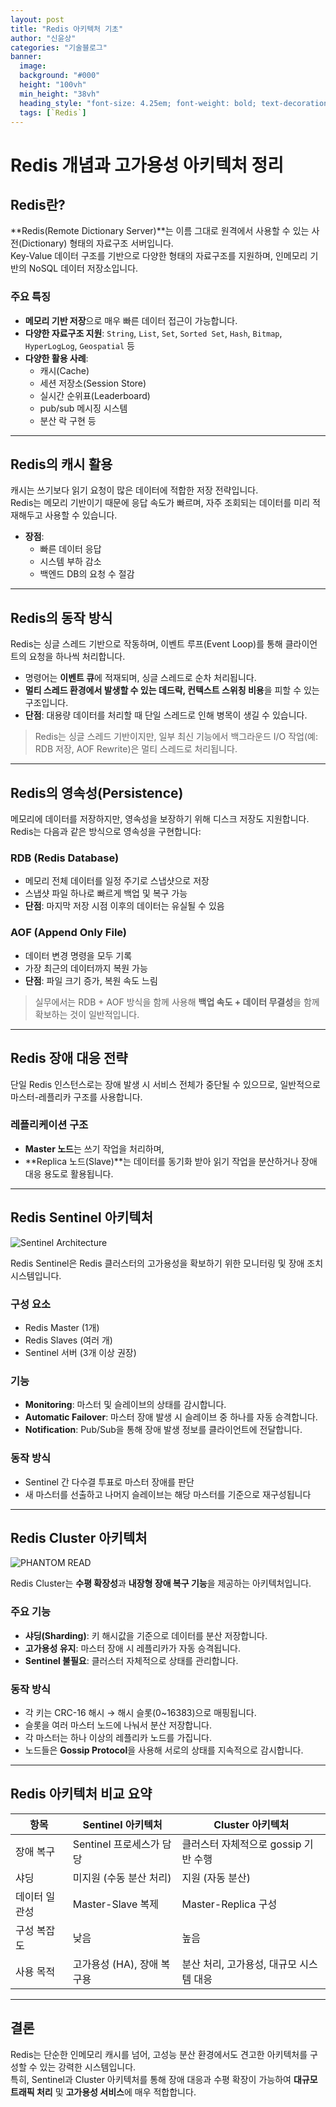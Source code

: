 ```yaml
---
layout: post  
title: "Redis 아키텍처 기초"
author: "신윤상"
categories: "기술블로그"
banner:
  image:
  background: "#000"
  height: "100vh"
  min_height: "38vh"
  heading_style: "font-size: 4.25em; font-weight: bold; text-decoration: underline"
  tags: [`Redis`]
---
```


# Redis 개념과 고가용성 아키텍처 정리

## Redis란?

**Redis(Remote Dictionary Server)**는 이름 그대로 원격에서 사용할 수 있는 사전(Dictionary) 형태의 자료구조 서버입니다.  
Key-Value 데이터 구조를 기반으로 다양한 형태의 자료구조를 지원하며, 인메모리 기반의 NoSQL 데이터 저장소입니다.

### 주요 특징

- **메모리 기반 저장**으로 매우 빠른 데이터 접근이 가능합니다.
- **다양한 자료구조 지원**: `String`, `List`, `Set`, `Sorted Set`, `Hash`, `Bitmap`, `HyperLogLog`, `Geospatial` 등
- **다양한 활용 사례**:
  - 캐시(Cache)
  - 세션 저장소(Session Store)
  - 실시간 순위표(Leaderboard)
  - pub/sub 메시징 시스템
  - 분산 락 구현 등

---

## Redis의 캐시 활용

캐시는 쓰기보다 읽기 요청이 많은 데이터에 적합한 저장 전략입니다.  
Redis는 메모리 기반이기 때문에 응답 속도가 빠르며, 자주 조회되는 데이터를 미리 적재해두고 사용할 수 있습니다.

- **장점**:
  - 빠른 데이터 응답
  - 시스템 부하 감소
  - 백엔드 DB의 요청 수 절감

---

## Redis의 동작 방식

Redis는 싱글 스레드 기반으로 작동하며, 이벤트 루프(Event Loop)를 통해 클라이언트의 요청을 하나씩 처리합니다.

- 명령어는 **이벤트 큐**에 적재되며, 싱글 스레드로 순차 처리됩니다.
- **멀티 스레드 환경에서 발생할 수 있는 데드락, 컨텍스트 스위칭 비용**을 피할 수 있는 구조입니다.
- **단점**: 대용량 데이터를 처리할 때 단일 스레드로 인해 병목이 생길 수 있습니다.

> Redis는 싱글 스레드 기반이지만, 일부 최신 기능에서 백그라운드 I/O 작업(예: RDB 저장, AOF Rewrite)은 멀티 스레드로 처리됩니다.

---

## Redis의 영속성(Persistence)

메모리에 데이터를 저장하지만, 영속성을 보장하기 위해 디스크 저장도 지원합니다.  
Redis는 다음과 같은 방식으로 영속성을 구현합니다:

### RDB (Redis Database)

- 메모리 전체 데이터를 일정 주기로 스냅샷으로 저장
- 스냅샷 파일 하나로 빠르게 백업 및 복구 가능
- **단점**: 마지막 저장 시점 이후의 데이터는 유실될 수 있음

### AOF (Append Only File)

- 데이터 변경 명령을 모두 기록
- 가장 최근의 데이터까지 복원 가능
- **단점**: 파일 크기 증가, 복원 속도 느림

> 실무에서는 RDB + AOF 방식을 함께 사용해 **백업 속도 + 데이터 무결성**을 함께 확보하는 것이 일반적입니다.

---

## Redis 장애 대응 전략

단일 Redis 인스턴스로는 장애 발생 시 서비스 전체가 중단될 수 있으므로, 일반적으로 마스터-레플리카 구조를 사용합니다.

### 레플리케이션 구조

- **Master 노드**는 쓰기 작업을 처리하며,
- **Replica 노드(Slave)**는 데이터를 동기화 받아 읽기 작업을 분산하거나 장애 대응 용도로 활용됩니다.

---

## Redis Sentinel 아키텍처

![Sentinel Architecture](https://github.com/Kernel360/blog-image/blob/main/2025/0509/sentinel.png?raw=true)

Redis Sentinel은 Redis 클러스터의 고가용성을 확보하기 위한 모니터링 및 장애 조치 시스템입니다.

### 구성 요소

- Redis Master (1개)
- Redis Slaves (여러 개)
- Sentinel 서버 (3개 이상 권장)

### 기능

- **Monitoring**: 마스터 및 슬레이브의 상태를 감시합니다.
- **Automatic Failover**: 마스터 장애 발생 시 슬레이브 중 하나를 자동 승격합니다.
- **Notification**: Pub/Sub을 통해 장애 발생 정보를 클라이언트에 전달합니다.

### 동작 방식

- Sentinel 간 다수결 투표로 마스터 장애를 판단
- 새 마스터를 선출하고 나머지 슬레이브는 해당 마스터를 기준으로 재구성됩니다

---

## Redis Cluster 아키텍처

![PHANTOM READ](https://github.com/Kernel360/blog-image/blob/main/2025/0509/cluster.png?raw=true)

Redis Cluster는 **수평 확장성**과 **내장형 장애 복구 기능**을 제공하는 아키텍처입니다.

### 주요 기능

- **샤딩(Sharding)**: 키 해시값을 기준으로 데이터를 분산 저장합니다.
- **고가용성 유지**: 마스터 장애 시 레플리카가 자동 승격됩니다.
- **Sentinel 불필요**: 클러스터 자체적으로 상태를 관리합니다.

### 동작 방식

- 각 키는 CRC-16 해시 → 해시 슬롯(0~16383)으로 매핑됩니다.
- 슬롯을 여러 마스터 노드에 나눠서 분산 저장합니다.
- 각 마스터는 하나 이상의 레플리카 노드를 가집니다.
- 노드들은 **Gossip Protocol**을 사용해 서로의 상태를 지속적으로 감시합니다.

---

## Redis 아키텍처 비교 요약

| 항목            | Sentinel 아키텍처                              | Cluster 아키텍처                             |
|-----------------|------------------------------------------------|---------------------------------------------|
| 장애 복구       | Sentinel 프로세스가 담당                      | 클러스터 자체적으로 gossip 기반 수행         |
| 샤딩            | 미지원 (수동 분산 처리)                       | 지원 (자동 분산)                            |
| 데이터 일관성   | Master-Slave 복제                              | Master-Replica 구성                         |
| 구성 복잡도     | 낮음                                           | 높음                                        |
| 사용 목적       | 고가용성 (HA), 장애 복구용                      | 분산 처리, 고가용성, 대규모 시스템 대응       |

---

## 결론

Redis는 단순한 인메모리 캐시를 넘어, 고성능 분산 환경에서도 견고한 아키텍처를 구성할 수 있는 강력한 시스템입니다.  
특히, Sentinel과 Cluster 아키텍처를 통해 장애 대응과 수평 확장이 가능하여 **대규모 트래픽 처리** 및 **고가용성 서비스**에 매우 적합합니다.
